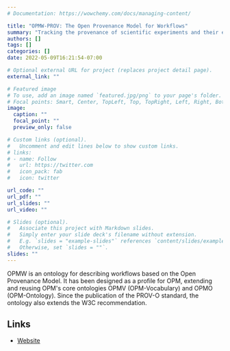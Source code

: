 ```yaml
---
# Documentation: https://wowchemy.com/docs/managing-content/

title: "OPMW-PROV: The Open Provenance Model for Workflows"
summary: "Tracking the provenance of scientific experiments and their executions"
authors: []
tags: []
categories: []
date: 2022-05-09T16:21:54-07:00

# Optional external URL for project (replaces project detail page).
external_link: ""

# Featured image
# To use, add an image named `featured.jpg/png` to your page's folder.
# Focal points: Smart, Center, TopLeft, Top, TopRight, Left, Right, BottomLeft, Bottom, BottomRight.
image:
  caption: ""
  focal_point: ""
  preview_only: false

# Custom links (optional).
#   Uncomment and edit lines below to show custom links.
# links:
# - name: Follow
#   url: https://twitter.com
#   icon_pack: fab
#   icon: twitter

url_code: ""
url_pdf: ""
url_slides: ""
url_video: ""

# Slides (optional).
#   Associate this project with Markdown slides.
#   Simply enter your slide deck's filename without extension.
#   E.g. `slides = "example-slides"` references `content/slides/example-slides.md`.
#   Otherwise, set `slides = ""`.
slides: ""
---
```

OPMW is an ontology for describing workflows based on the Open Provenance Model. It has been designed as a profile for OPM, extending and reusing OPM's core ontologies OPMV (OPM-Vocabulary) and OPMO (OPM-Ontology). Since the publication of the PROV-O standard, the ontology also extends the W3C recommendation.

## Links 

- [Website](https://www.opmw.org/)